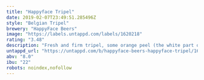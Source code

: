 ```yaml
---
title: "Happyface Tripel"
date: 2019-02-07T23:49:51.285496Z
style: "Belgian Tripel"
brewery: "HappyFace Beers"
image: "https://labels.untappd.com/labels/1620218"
rating: "3.48"
description: "Fresh and firm tripel, some orange peel (the white part of it) that adds to the lasting bitterness as well. The Tripel has a yeasty character with a longlasting after taste."
untappd_url: "https://untappd.com/b/happyface-beers-happyface-tripel/1620218"
abv: "8.0"
ibu: "22"
robots: noindex,nofollow
---
```

